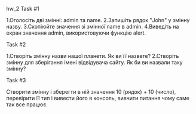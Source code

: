 hw_2
Task #1

1.Оголосіть дві змінні: admin та name.
2.Запишіть рядок "John" у змінну назву.
3.Скопіюйте значення зі змінної name в admin.
4.Виведіть на екран значення admin, використовуючи функцію alert.


Task #2

1.Створіть змінну назви нашої планети. Як ви її назвете?
2.Створіть змінну для зберігання імені відвідувача сайту. Як би ви назвали таку змінну?


Task #3

Створити змінну і зберегти в ній значення 10 (рядок) + 10 (число), перевірити її тип і вивести його в консоль, вивчити питання чому саме так все працює.